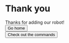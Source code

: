 # Thank you
Thanks for adding our robot!<br>
<a href="https://dragonkind-discord.github.io/dragonkind"><button>Go home</button></a><br>
<a href="https://dragonkind-discord.github.io/dragonkind/README"><button>Check out the commands</button></a>
